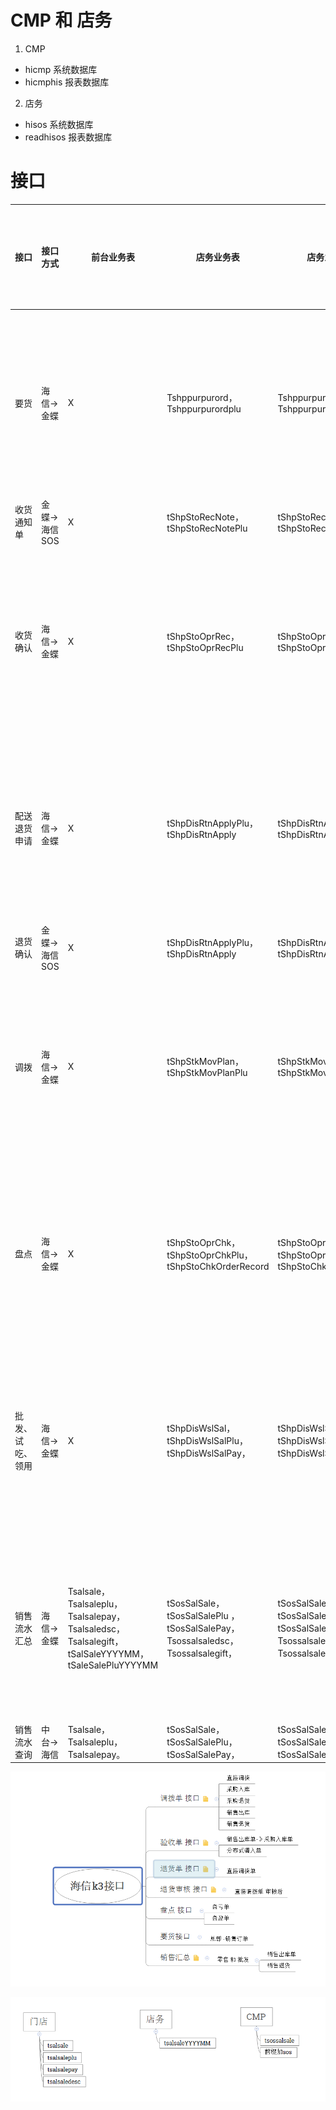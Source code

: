 # CMP 和 店务

1. CMP  
 - hicmp   系统数据库
 - hicmphis 报表数据库

2. 店务  
 - hisos 系统数据库
 - readhisos 报表数据库




# 接口
| 接口       | 接口方式      | 前台业务表                                                                                       | 店务业务表                                                                      | 店务业务表                                                                      | 店务接口表                               | 店务相关存储过程 | 传输过程                              | CMP6相关业务表                                                                                                   | CMP6相关存储过程                                                           | CMP6金蝶/中台接口表                                                                                         |
|----------|-----------|---------------------------------------------------------------------------------------------|----------------------------------------------------------------------------|----------------------------------------------------------------------------|-------------------------------------|----------|-----------------------------------|-------------------------------------------------------------------------------------------------------------|----------------------------------------------------------------------|------------------------------------------------------------------------------------------------------|
| 要货       | 海信->金蝶    | X                                                                                           | Tshppurpurord，Tshppurpurordplu                                             | Tshppurpurord，Tshppurpurordplu                                             |                                     |          | SOS7记账调用接收后处理过程，生成CMP6正式业务表和金蝶接口表 | tSfHxnPurOrd，tSfHxnPurOrdPlu，                                                                               | PSfHxn_IoSosRecAfter.RecAfter_ShpPurOrdAcc_L                         | tSfHxnPurApply_Io、tSfHxnPurApply_IoHistSfHxnPurApplyPlu_Io、tSfHxnPurApplyPlu_IoHis                   |
| 收货通知单    | 金蝶->海信SOS | X                                                                                           | tShpStoRecNote，tShpStoRecNotePlu                                           | tShpStoRecNote，tShpStoRecNotePlu                                           | tShpStoRecNote，tShpStoRecNotePlu，   |          |                                   |                                                                                                             |                                                                      |                                                                                                      |
| 收货确认     | 海信->金蝶    | X                                                                                           | tShpStoOprRec，tShpStoOprRecPlu                                             | tShpStoOprRec，tShpStoOprRecPlu                                             |                                     |          | SOS7记账调用接收后处理过程，生成CMP6正式业务表和金蝶接口表 | tPurPurOrd，tPurPurOrdPlu，                                                                                   | PSfHxn_IoSosRecAfter.RecAfter_ShpStoOprRec_L                         | tSfHxnStoOprRec_Io、tSfHxnStoOprRec_IoHis                                                             |
| 配送退货申请   | 海信->金蝶    | X                                                                                           | tShpDisRtnApplyPlu，tShpDisRtnApply                                         | tShpDisRtnApplyPlu，tShpDisRtnApply                                         | tShpDisRtnApply，tShpDisRtnApplyPlu， |          | SOS7记账调用接收后处理过程，生成CMP6正式业务表和金蝶接口表 | tSfHxnPurRtnOrd，tSfHxnPurRtnOrdPlu，                                                                         |                                                                      | tSfHxnPurRtnOrd_IotSfHxnPurRtnOrdPlu_Io                                                              |
| 退货确认     | 金蝶->海信SOS | X                                                                                           | tShpDisRtnApplyPlu，tShpDisRtnApply                                         | tShpDisRtnApplyPlu，tShpDisRtnApply                                         |                                     |          |                                   | tSfHxnPurRtnOrd、tSfHxnPurRtnOrdPlu                                                                          | PSfHxn_IoSosRecAfter.RecAfter_ShpPurRtnOrd_L                         | tSfHxn_IoKD_PurRtnPluAudittSfHxn_IoKD_PurRtnPluAuditHis                                              |
| 调拨       | 海信->金蝶    | X                                                                                           | tShpStkMovPlan，tShpStkMovPlanPlu                                           | tShpStkMovPlan，tShpStkMovPlanPlu                                           |                                     |          | SOS7记账调用接收后处理过程，生成CMP6正式业务表和金蝶接口表 | tSfHxnMovPlan、tSfHxnMovPlanPlu、tStkMovPlan、tStkMovPlanPlu，                                                  | PSfHxn_IoSosRecAfter.RecAfter_ShpMovPlan_L                           | tSfHxnPurMovOrd_Io、tSfHxnPurMovOrdPlu_IotSfHxnPurMovOrd_IoHis、tSfHxnPurMovOrdPlu_IoHis               |
| 盘点       | 海信->金蝶    | X                                                                                           | tShpStoOprChk，tShpStoOprChkPlu，tShpStoChkOrderRecord                       | tShpStoOprChk，tShpStoOprChkPlu，tShpStoChkOrderRecord                       |                                     |          | SOS7记账调用接收后处理过程，生成CMP6正式业务表和金蝶接口表 | tStoOprChk、tStoOprChkPlu等标准表                                                                                | PIos_SimShpRecAfter.RecAfter_ShpStoOprChkSimTrg_tStoOprChk_Hxn_KD_AU | tSfHxnStoStkDiff_Io、tSfHxnStoStkDiffPlu_IotSfHxnStoStkDiff_IoHis、tSfHxnStoStkDiffPlu_IoHis           |
| 批发、试吃、领用 | 海信->金蝶    | X                                                                                           | tShpDisWslSal，tShpDisWslSalPlu，tShpDisWslSalPay，                           | tShpDisWslSal，tShpDisWslSalPlu，tShpDisWslSalPay，                           |                                     |          | SOS7记账调用接收后处理过程，生成CMP6正式业务表和金蝶接口表 | tDisWslSal，tDisWslSalPlu，tDisWslSalLgst，                                                                    | Trg_tDisWslSal_KD_AUTrg_tDisWslSalRtn_KD_AU                          | tSfhxnShpSaltSfHxnShpSalPlutSfhxnShpSal_IOtSfHxnShpSalPlu_IOtSfHxnShpSal_IoHis、tSfHxnShpSalPlu_IoHis |
| 销售流水汇总   | 海信->金蝶    | Tsalsale，Tsalsaleplu，Tsalsalepay，Tsalsaledsc，Tsalsalegift，tSalSaleYYYYMM，tSaleSalePluYYYYMM | tSosSalSale，tSosSalSalePlu ，tSosSalSalePay，Tsossalsaledsc，Tsossalsalegift， | tSosSalSale，tSosSalSalePlu ，tSosSalSalePay，Tsossalsaledsc，Tsossalsalegift， |                                     |          | SOS7记账调用接收后处理过程，生成CMP6正式业务表和金蝶接口表 | tSfHxnShpSal、tSfHxnShpSalPlu、tSfHxnShpSalCrt、tSysCloseAccJobHis，tSosSalSale，tSosSalSalePlu ，tSosSalSalePay， | PSfHxn_IoKDRecAfter.DealAutoSumShpSal                                |                                                                                                      |
| 销售流水查询   | 中台->海信    | Tsalsale，Tsalsaleplu，Tsalsalepay。                                                           | tSosSalSale，tSosSalSalePlu， tSosSalSalePay，                                | tSosSalSale，tSosSalSalePlu， tSosSalSalePay，                                |                                     |          |                                   | tSfHxnSosSalSale，tSfHxnSosSalSalePlu，tSfHxnSosSalSalePay，                                                   |                                                                      | tSfHxnSosSalSale，tSfHxnSosSalSalePlu，tSfHxnSosSalSalePay，                                            |



![title](https://raw.githubusercontent.com/anbylau2130/gitnoteImages/master/gitnoteImages/2019/04/10/1554883630637-1554883630711.png)


![title](https://raw.githubusercontent.com/anbylau2130/gitnoteImages/master/gitnoteImages/2019/04/10/1554883646675-1554883646678.png)